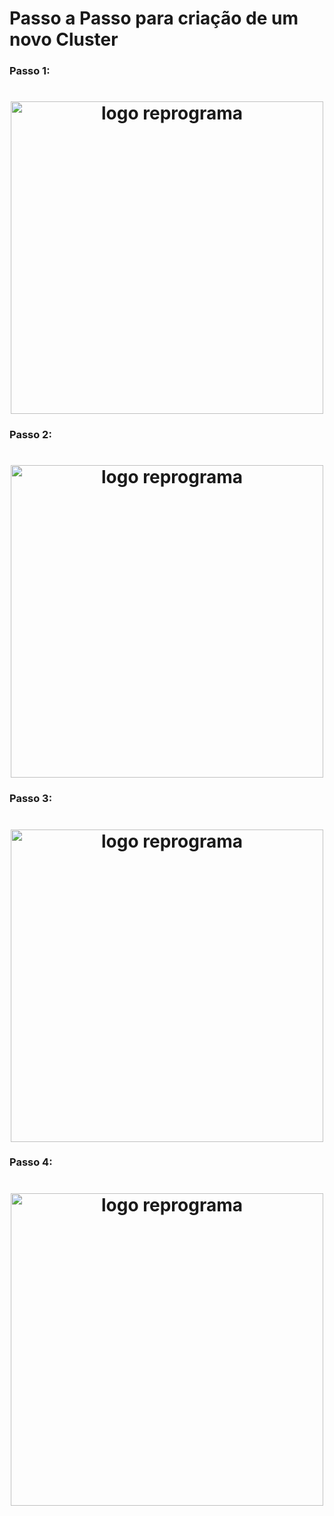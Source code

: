 # Passo a Passo para criação de um novo Cluster



### Passo 1: 

<h1 align="center">
  <img src="assets/criar_cluster_01.jpg" alt="logo reprograma" width="500">
</h1>


### Passo 2:

<h1 align="center">
  <img src="assets/criar_cluster_02.jpg" alt="logo reprograma" width="500">
</h1>

### Passo 3:

<h1 align="center">
  <img src="assets/criar_cluster_03.jpg" alt="logo reprograma" width="500">
</h1>

### Passo 4:

<h1 align="center">
  <img src="assets/criar_cluster_04.jpg" alt="logo reprograma" width="500">
</h1>